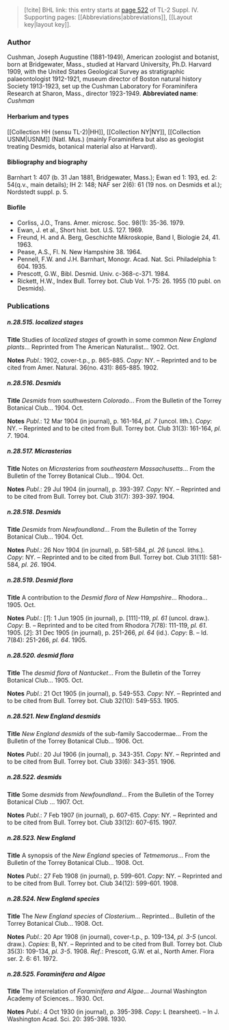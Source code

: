 > [!cite] BHL link: this entry starts at [page 522](https://www.biodiversitylibrary.org/page/33266199) of TL-2 Suppl. IV.
> Supporting pages: [[Abbreviations|abbreviations]], [[Layout key|layout key]].

### Author

Cushman, Joseph Augustine (1881-1949), American zoologist and botanist, born at Bridgewater, Mass., studied at Harvard University, Ph.D. Harvard 1909, with the United States Geological Survey as stratigraphic palaeontologist 1912-1921, museum director of Boston natural history Society 1913-1923, set up the Cushman Laboratory for Foraminifera Research at Sharon, Mass., director 1923-1949. 
**Abbreviated name**: *Cushman*

#### Herbarium and types

[[Collection HH (sensu TL-2)|HH]], [[Collection NY|NY]], [[Collection USNM|USNM]] (Natl. Mus.) (mainly Foraminifera but also as geologist treating Desmids, botanical material also at Harvard).

#### Bibliography and biography

Barnhart 1: 407 (b. 31 Jan 1881, Bridgewater, Mass.); Ewan ed 1: 193, ed. 2: 54(q.v., main details); IH 2: 148; NAF ser 2(6): 61 (19 nos. on Desmids et al.); Nordstedt suppl. p. 5.

#### Biofile

- Corliss, J.O., Trans. Amer. microsc. Soc. 98(1): 35-36. 1979.
- Ewan, J. et al., Short hist. bot. U.S. 127. 1969.
- Freund, H. and A. Berg, Geschichte Mikroskopie, Band I, Biologie 24, 41. 1963.
- Pease, A.S., Fl. N. New Hampshire 38. 1964.
- Pennell, F.W. and J.H. Barnhart, Monogr. Acad. Nat. Sci. Philadelphia 1: 604. 1935.
- Prescott, G.W., Bibl. Desmid. Univ. c-368-c-371. 1984.
- Rickett, H.W., Index Bull. Torrey bot. Club Vol. 1-75: 26. 1955 (10 publ. on Desmids).

### Publications

##### n.28.515. localized stages

**Title**
Studies of *localized stages* of growth in some common *New England plants*... Reprinted from The American Naturalist... 1902. Oct.

**Notes**
*Publ*.: 1902, cover-t.p., p. 865-885. *Copy*: NY. – Reprinted and to be cited from Amer. Natural. 36(no. 431): 865-885. 1902.

##### n.28.516. Desmids

**Title**
*Desmids* from southwestern *Colorado*... From the Bulletin of the Torrey Botanical Club... 1904. Oct.

**Notes**
*Publ*.: 12 Mar 1904 (in journal), p. 161-164, *pl. 7* (uncol. lith.). *Copy*: NY. – Reprinted and to be cited from Bull. Torrey bot. Club 31(3): 161-164, *pl. 7*. 1904.

##### n.28.517. Micrasterias

**Title**
Notes on *Micrasterias* from *southeastern Massachusetts*... From the Bulletin of the Torrey Botanical Club... 1904. Oct.

**Notes**
*Publ*.: 29 Jul 1904 (in journal), p. 393-397. *Copy*: NY. – Reprinted and to be cited from Bull. Torrey bot. Club 31(7): 393-397. 1904.

##### n.28.518. Desmids

**Title**
*Desmids* from *Newfoundland*... From the Bulletin of the Torrey Botanical Club... 1904. Oct.

**Notes**
*Publ*.: 26 Nov 1904 (in journal), p. 581-584, *pl. 26* (uncol. liths.). *Copy*: NY. – Reprinted and to be cited from Bull. Torrey bot. Club 31(11): 581-584, *pl. 26*. 1904.

##### n.28.519. Desmid flora

**Title**
A contribution to the *Desmid flora* of *New Hampshire*... Rhodora... 1905. Oct.

**Notes**
*Publ*.: \[*1*\]: 1 Jun 1905 (in journal), p. \[111\]-119, *pl. 61* (uncol. draw.). *Copy*: B. – Reprinted and to be cited from Rhodora 7(78): 111-119, *pl. 61*. 1905.
\[*2*\]: 31 Dec 1905 (in journal), p. 251-266, *pl. 64* (id.). *Copy*: B. – Id. 7(84): 251-266, *pl. 64*. 1905.

##### n.28.520. desmid flora

**Title**
The *desmid flora* of *Nantucket*... From the Bulletin of the Torrey Botanical Club... 1905. Oct.

**Notes**
*Publ*.: 21 Oct 1905 (in journal), p. 549-553. *Copy*: NY. – Reprinted and to be cited from Bull. Torrey bot. Club 32(10): 549-553. 1905.

##### n.28.521. New England desmids

**Title**
*New England desmids* of the sub-family Saccodermae... From the Bulletin of the Torrey Botanical Club... 1906. Oct.

**Notes**
*Publ*.: 20 Jul 1906 (in journal), p. 343-351. *Copy*: NY. – Reprinted and to be cited from Bull. Torrey bot. Club 33(6): 343-351. 1906.

##### n.28.522. desmids

**Title**
Some *desmids* from *Newfoundland*... From the Bulletin of the Torrey Botanical Club ... 1907. Oct.

**Notes**
*Publ*.: 7 Feb 1907 (in journal), p. 607-615. *Copy*: NY. – Reprinted and to be cited from Bull. Torrey bot. Club 33(12): 607-615. 1907.

##### n.28.523. New England

**Title**
A synopsis of the *New England* species of *Tetmemorus*... From the Bulletin of the Torrey Botanical Club... 1908. Oct.

**Notes**
*Publ*.: 27 Feb 1908 (in journal), p. 599-601. *Copy*: NY. – Reprinted and to be cited from Bull. Torrey bot. Club 34(12): 599-601. 1908.

##### n.28.524. New England species

**Title**
The *New England species* of *Closterium*... Reprinted... Bulletin of the Torrey Botanical Club... 1908. Oct.

**Notes**
*Publ*.: 20 Apr 1908 (in journal), cover-t.p., p. 109-134, *pl. 3-5* (uncol. draw.). *Copies*: B, NY. – Reprinted and to be cited from Bull. Torrey bot. Club 35(3): 109-134, *pl. 3-5*. 1908.
*Ref*.: Prescott, G.W. et al., North Amer. Flora ser. 2. 6: 61. 1972.

##### n.28.525. Foraminifera and Algae

**Title**
The interrelation of *Foraminifera and Algae*... Journal Washington Academy of Sciences... 1930. Oct.

**Notes**
*Publ*.: 4 Oct 1930 (in journal), p. 395-398. *Copy*: L (tearsheet). – In J. Washington Acad. Sci. 20: 395-398. 1930.

